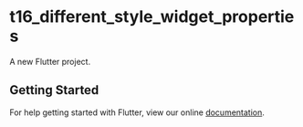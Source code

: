 # t16_different_style_widget_properties

A new Flutter project.

## Getting Started

For help getting started with Flutter, view our online
[documentation](https://flutter.io/).
